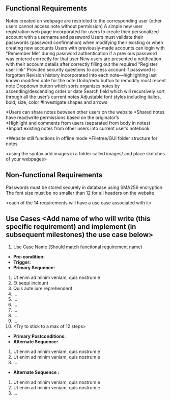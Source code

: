 ## Functional Requirements

Notes created on webpage are restricted to the corresponding user (other users cannot access note without permission)
A simple new user registration web page incorporated for users to create their personalized account with a username and password
Users must validate their passwords (password confirmation) when modifying their existing or when creating new accounts
Users with previously-made accounts can login with “Remember Me” during password authentication if a previous password was entered correctly for that user
New users are presented a notification with their account details after correctly filling out the required “Register user link”
Provided security questions to access account if password is forgotten
Revision history incorporated into each note—highlighting last known modified date for the note
Undo/redo button to remodify most recent note
Dropdown button which sorts organizes notes by ascending/descending order or date 
Search field which will recursively sort through all the user’s current notes
Adjustable font styles including italics, bold, size, color #Investigate shapes and arrows 
  
*Users can share notes between other users on the website
*Shared notes have read/write permissions based on the originator’s  
*Highlight and comments from users (separated from body in notes)
*Import existing notes from other users into current user’s notebook


*Website still functions in offline mode 
*Filetree/GUI folder structure for notes


<using the syntax [](images/ui1.png) add images in a folder called images/ and place sketches of your webpages>

## Non-functional Requirements
Passwords must be stored securely in database using SMA256 encryption
The font size must be no smaller than 12 for all headers on the website

<each of the 14 requirements will have a use case associated with it>
## Use Cases <Add name of who will write (this specific requirement) and implement (in subsequent milestones) the use case below>
1. Use Case Name (Should match functional requirement name)
- **Pre-condition:** <can be a list or short description>
- **Trigger:** <can be a list or short description>
- **Primary Sequence:**
1. Ut enim ad minim veniam, quis nostrum e
2. Et sequi incidunt
3. Quis aute iure reprehenderit
4. ...
5. ...
6. ...
7. ...
8. ...
9. ...
10. <Try to stick to a max of 12 steps>
- **Primary Postconditions:** <can be a list or short description>
- **Alternate Sequence:** <you can have more than one alternate sequence to
describe multiple issues that may arise and their outcomes>
1. Ut enim ad minim veniam, quis nostrum e
2. Ut enim ad minim veniam, quis nostrum e
3. ...
- **Alternate Sequence <optional>:** <you can have more than one alternate sequence to describe multiple issues that may arise>
1. Ut enim ad minim veniam, quis nostrum e
2. Ut enim ad minim veniam, quis nostrum e
3. ...

